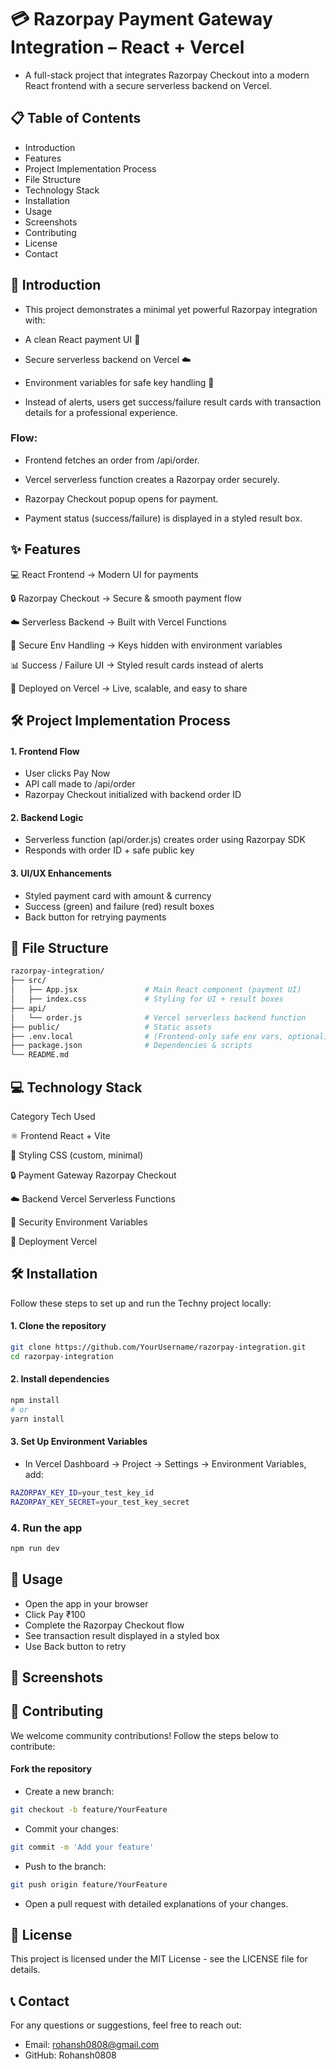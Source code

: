 # 💳 Razorpay Payment Gateway Integration – React + Vercel



- A full-stack project that integrates Razorpay Checkout into a modern React frontend with a secure serverless backend on Vercel.


## 📋 Table of Contents
- Introduction
- Features
- Project Implementation Process
- File Structure
- Technology Stack
- Installation
- Usage
- Screenshots
- Contributing
- License
- Contact

## 📘 Introduction

- This project demonstrates a minimal yet powerful Razorpay integration with:

- A clean React payment UI 🎨

- Secure serverless backend on Vercel ☁️

- Environment variables for safe key handling 🔑

- Instead of alerts, users get success/failure result cards with transaction details for a professional experience.

### Flow:

- Frontend fetches an order from /api/order.

- Vercel serverless function creates a Razorpay order securely.

- Razorpay Checkout popup opens for payment.

- Payment status (success/failure) is displayed in a styled result box.

## ✨ Features

💻 React Frontend → Modern UI for payments

🔒 Razorpay Checkout → Secure & smooth payment flow

☁️ Serverless Backend → Built with Vercel Functions

🔑 Secure Env Handling → Keys hidden with environment variables

📊 Success / Failure UI → Styled result cards instead of alerts

🚀 Deployed on Vercel → Live, scalable, and easy to share

## 🛠 Project Implementation Process

#### 1. Frontend Flow
- User clicks Pay Now
- API call made to /api/order
- Razorpay Checkout initialized with backend order ID

#### 2. Backend Logic
- Serverless function (api/order.js) creates order using Razorpay SDK
- Responds with order ID + safe public key

#### 3. UI/UX Enhancements
- Styled payment card with amount & currency
- Success (green) and failure (red) result boxes
- Back button for retrying payments

## 📁 File Structure

```bash
razorpay-integration/
├── src/
│   ├── App.jsx               # Main React component (payment UI)
│   ├── index.css             # Styling for UI + result boxes
├── api/
│   └── order.js              # Vercel serverless backend function
├── public/                   # Static assets
├── .env.local                # (Frontend-only safe env vars, optional)
├── package.json              # Dependencies & scripts
└── README.md

```

## 💻 Technology Stack

Category	Tech Used

⚛️ Frontend	React + Vite

🎨 Styling	CSS (custom, minimal)

🔒 Payment Gateway	Razorpay Checkout

☁️ Backend	Vercel Serverless Functions

🔑 Security	Environment Variables

🚀 Deployment	Vercel


## 🛠 Installation

Follow these steps to set up and run the Techny project locally:

#### 1. Clone the repository

```bash
git clone https://github.com/YourUsername/razorpay-integration.git
cd razorpay-integration
```

#### 2. Install dependencies

```bash
npm install
# or
yarn install
```

#### 3. Set Up Environment Variables

- In Vercel Dashboard → Project → Settings → Environment Variables, add:

```bash
RAZORPAY_KEY_ID=your_test_key_id
RAZORPAY_KEY_SECRET=your_test_key_secret
```

### 4. Run the app

```bash
npm run dev
```

## 🚀 Usage
- Open the app in your browser
- Click Pay ₹100
- Complete the Razorpay Checkout flow
- See transaction result displayed in a styled box
- Use Back button to retry


## 📸 Screenshots



## 🤝 Contributing
We welcome community contributions! Follow the steps below to contribute:

#### Fork the repository
- Create a new branch:
```bash
git checkout -b feature/YourFeature
```

- Commit your changes:
```bash
git commit -m 'Add your feature'
```

- Push to the branch:
```bash
git push origin feature/YourFeature
```

- Open a pull request with detailed explanations of your changes.

## 📄 License

This project is licensed under the MIT License - see the LICENSE file for details.

## 📞 Contact
For any questions or suggestions, feel free to reach out:

- Email: rohansh0808@gmail.com
- GitHub: Rohansh0808

